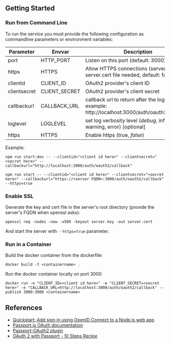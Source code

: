 
## Getting Started

### Run from Command Line

To run the service you must provide the following configuration as commandline parameters or environment variables:

| Parameter    | Envvar        | Description                                                                                      |
|--------------|---------------|--------------------------------------------------------------------------------------------------|
| port         | HTTP_PORT     | Listen on this port (default: 3000)                                                              |
| https        | HTTPS         | Allow HTTPS connections (server.key and server.cert file needed, default: false)                 |
| clientid     | CLIENT_ID     | OAuth2 provider's client ID                                                                      |
| clientsecret | CLIENT_SECRET | OAuth2 provider's client secret                                                                  |
| callbackurl  | CALLBACK_URL  | callback url to return after the login (for example: http://localhost:3000/auth/oauth2/callback) |
| loglevel     | LOGLEVEL      | set log verbosity level (*debug*, info, warning, error) [optional]                               |
| https        | HTTPS         | Enable https (true, *false*)                                                                     |

Example:

`npm run start:dev -- --clientid="<client id here>" --clientsecret="<secret here>" --callbackurl="http://localhost:3000/auth/oauth2/callback"`

`npm run start -- --clientid="<client id here>" --clientsecret="<secret here>" --callbackurl="https://<server FQDN>:3000/auth/oauth2/callback" --https=true`

### Enable SSL

Generate the key and cert file in the server's root directory (provide the server's FQDN when openssl asks):

`openssl req -nodes -new -x509 -keyout server.key -out server.cert`

And start the server with `--https=true` parameter.

### Run in a Container

Build the docker container from the dockerfile:

`docker build -t <containername> .`

Run the docker container locally on port 3000:

`docker run -e "CLIENT_ID=<client id here>" -e "CLIENT_SECRET=<secret here>" -e "CALLBACK_URL=http://localhost:3000/auth/oauth2/callback" --publish 3000:3000 <containername>`

## References

- [Quickstart: Add sign in using OpenID Connect to a Node.js web app](https://docs.microsoft.com/en-us/azure/active-directory/develop/quickstart-v2-nodejs-webapp)
- [Passport.js OAuth documentation](http://www.passportjs.org/docs/oauth/)
- [Passport-OAuth2 plugin](https://github.com/jaredhanson/passport-oauth2)
- [OAuth 2 with Passport - 10 Steps Recipe](https://www.pveller.com/oauth2-with-passport-10-steps-recipe/)